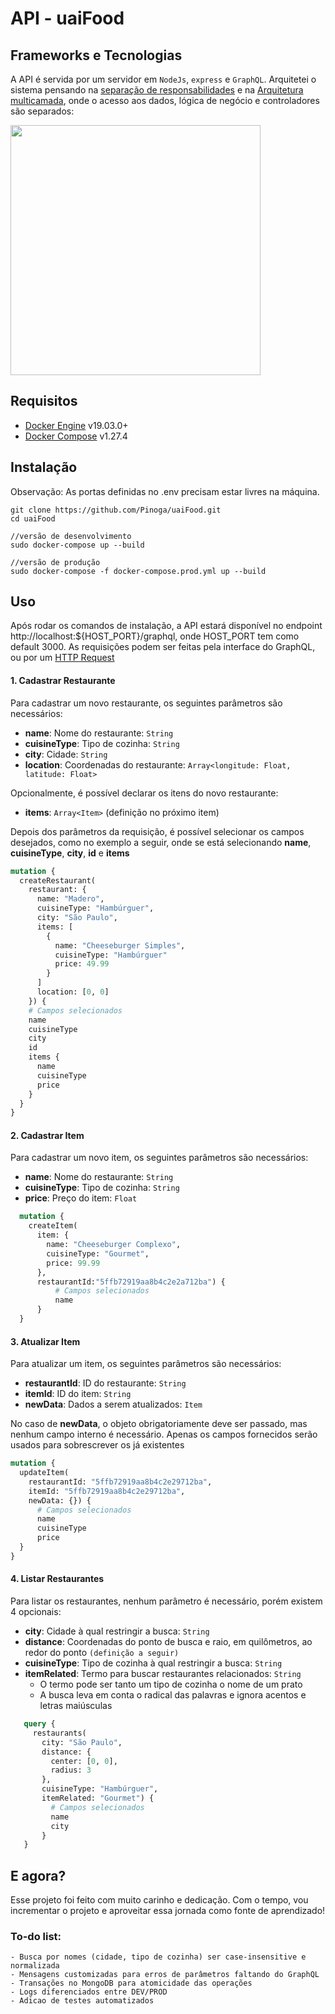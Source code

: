 # API - uaiFood

## Frameworks e Tecnologias
A API é servida por um servidor em `NodeJs`, `express` e `GraphQL`. 
Arquitetei o sistema pensando na [separação de responsabilidades](https://pt.stackoverflow.com/questions/417198/o-que-%C3%A9-separa%C3%A7%C3%A3o-de-interesses-soc-separation-of-concerns#:~:text=A%20Separa%C3%A7%C3%A3o%20de%20Responsabilidades%20%C3%A9,sejam%20respons%C3%A1veis%20por%20responsabilidades%20distintas.) e na [Arquitetura multicamada](https://pt.wikipedia.org/wiki/Arquitetura_multicamada), onde o acesso aos dados, lógica de negócio e controladores são separados:

  <img src=https://i.imgur.com/Cyk82OO.png width=400>



## Requisitos
- [Docker Engine](https://docs.docker.com/engine/install/ubuntu/) v19.03.0+
- [Docker Compose](https://docs.docker.com/compose/install/) v1.27.4

## Instalação
Observação: As portas definidas no .env precisam estar livres na máquina.
```
git clone https://github.com/Pinoga/uaiFood.git
cd uaiFood

//versão de desenvolvimento
sudo docker-compose up --build

//versão de produção
sudo docker-compose -f docker-compose.prod.yml up --build
```

## Uso
Após rodar os comandos de instalação, a API estará disponível no endpoint http://localhost:${HOST_PORT}/graphql, onde HOST_PORT tem como default 3000.
As requisições podem ser feitas pela interface do GraphQL, ou por um [HTTP Request](https://graphql.org/learn/serving-over-http/)
#### 1. Cadastrar Restaurante
  
  Para cadastrar um novo restaurante, os seguintes parâmetros são necessários:
  - **name**: Nome do restaurante: `String`
  - **cuisineType**: Tipo de cozinha: `String`
  - **city**: Cidade: `String`
  - **location**: Coordenadas do restaurante: `Array<longitude: Float, latitude: Float>`
  
  Opcionalmente, é possível declarar os itens do novo restaurante:
  - **items**: `Array<Item>` (definição no próximo item)
  
  Depois dos parâmetros da requisição, é possível selecionar os campos desejados, como no exemplo a seguir, onde se está selecionando **name**, **cuisineType**, **city**, **id** e **items**
  ```graphql
  mutation {
    createRestaurant(
      restaurant: {
        name: "Madero",
        cuisineType: "Hambúrguer",
        city: "São Paulo",
        items: [
          {
            name: "Cheeseburger Simples",
            cuisineType: "Hambúrguer"
            price: 49.99
          }
        ]
        location: [0, 0]
      }) {
      # Campos selecionados
      name
      cuisineType
      city
      id
      items {
        name
        cuisineType
        price
      }
    }
  }
  ```
  
#### 2. Cadastrar Item

  Para cadastrar um novo item, os seguintes parâmetros são necessários:
  - **name**: Nome do restaurante: `String` 
  - **cuisineType**: Tipo de cozinha: `String`
  - **price**: Preço do item: `Float`
  ```graphql
    mutation {
      createItem(
        item: {
          name: "Cheeseburger Complexo", 
          cuisineType: "Gourmet", 
          price: 99.99
        }, 
        restaurantId:"5ffb72919aa8b4c2e2a712ba") {
            # Campos selecionados
            name
        }
    }
  ```
  
#### 3. Atualizar Item

  Para atualizar um item, os seguintes parâmetros são necessários:
  - **restaurantId**: ID do restaurante: `String` 
  - **itemId**: ID do item: `String`
  - **newData**: Dados a serem atualizados: `Item`
  
  No caso de **newData**, o objeto obrigatoriamente deve ser passado, mas nenhum campo interno é necessário. Apenas os campos fornecidos serão usados para sobrescrever os já existentes
  ```graphql
  mutation {
    updateItem(
      restaurantId: "5ffb72919aa8b4c2e29712ba", 
      itemId: "5ffb72919aa8b4c2e29712ba", 
      newData: {}) {
        # Campos selecionados
        name
        cuisineType
        price
    }
  }
  ```
  
#### 4. Listar Restaurantes

  Para listar os restaurantes, nenhum parâmetro é necessário, porém existem 4 opcionais:
  - **city**: Cidade à qual restringir a busca: `String`
  - **distance**: Coordenadas do ponto de busca e raio, em quilômetros, ao redor do ponto `(definição a seguir)` 
  - **cuisineType**: Tipo de cozinha à qual restringir a busca: `String`
  - **itemRelated**: Termo para buscar restaurantes relacionados: `String`
    - O termo pode ser tanto um tipo de cozinha o nome de um prato
    - A busca leva em conta o radical das palavras e ignora acentos e letras maiúsculas
    
   ```graphql
      query {
        restaurants(
          city: "São Paulo", 
          distance: {
            center: [0, 0],
            radius: 3
          },
          cuisineType: "Hambúrguer",
          itemRelated: "Gourmet") {
            # Campos selecionados
            name
            city
          }
      }
  ``` 
  
  ## E agora?
  Esse projeto foi feito com muito carinho e dedicação. Com o tempo, vou incrementar o projeto e aproveitar essa jornada como fonte de aprendizado!
  
  ### To-do list:
  
    - Busca por nomes (cidade, tipo de cozinha) ser case-insensitive e normalizada
    - Mensagens customizadas para erros de parâmetros faltando do GraphQL
    - Transações no MongoDB para atomicidade das operações
    - Logs diferenciados entre DEV/PROD
    - Adicao de testes automatizados
